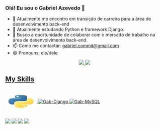 ### Olá! Eu sou o Gabriel Azevedo 👋
- 🔭 Atualmente me encontro em transição de carreira para a área de desenvolvimento back-end
- 🌱 Atualmente estudando Python e framework Django.
- 👯 Busco a oportunidade de colaborar com o mercado de trabalho na área de desenvolvimento back-end. 
- 📫 Como me contactar: gabriel.commit@gmail.com
- 😄 Pronouns: ele/dele

<div align="center">
  <a href="https://github.com/GabAzevedo">
  <img height="130em" src="https://github-readme-stats.vercel.app/api?username=GabAzevedo&show_icons=true&theme=highcontrast&include_all_commits=true&count_private=true"/>
  <img height="130em" src="https://github-readme-stats.vercel.app/api/top-langs/?username=GabAzevedo&layout=compact&langs_count=7&theme=highcontrast"/>
</div>
   
  ## My Skills  
  
  <div style="display: inline_block"><br>
  <img align="center" alt="Gab-Python" height="50" width="100" src="https://raw.githubusercontent.com/devicons/devicon/master/icons/python/python-original.svg">
  <img align="center" alt="Gab-Django" height="70" width="90" src="https://cdn.jsdelivr.net/gh/devicons/devicon/icons/django/django-original.svg">
  <img align="center" alt="Gab-MySQL" height="70" width="90" src="https://cdn.jsdelivr.net/gh/devicons/devicon/icons/mysql/mysql-original-wordmark.svg">
  </div>
 
  ##
  
  <div> 
  <a href="https://www.linkedin.com/in/gabriel-carvalho-ba7923209/" target="_blank"><img src="https://img.shields.io/badge/-LinkedIn-%230077B5?style=for-the-badge&logo=linkedin&logoColor=white" target="_blank"></a> 
  <a href="https://web.telegram.org/z/#-1093143218"><img src= "https://img.shields.io/badge/Telegram-2CA5E0?style=for-the-badge&logo=telegram&logoColor=white" target="blank"></a>
  <a href = "mailto:gabriel.commit@gmail.com"><img src="https://img.shields.io/badge/Gmail-D14836?style=for-the-badge&logo=gmail&logoColor=white" target="_blank"></a>
  <a href="https://www.instagram.com/gc_azevedo01/" target="_blank"><img src="https://img.shields.io/badge/-Instagram-%23E4405F?style=for-the-badge&logo=instagram&logoColor=white" target="_blank"></a>
